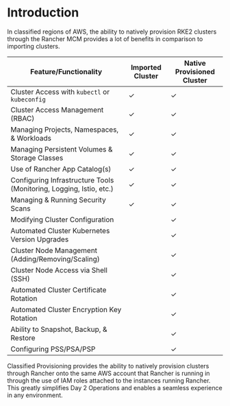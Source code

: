 # Introduction

In classified regions of AWS, the ability to natively provision RKE2 clusters through the Rancher MCM provides a lot of benefits in comparison to importing clusters.

| Feature/Functionality | Imported Cluster | Native Provisioned Cluster |
|-|-|-|
| Cluster Access with `kubectl` or `kubeconfig` | &#x2713; | &#x2713; |
| Cluster Access Management (RBAC) | &#x2713; | &#x2713; |
| Managing Projects, Namespaces, & Workloads | &#x2713; | &#x2713; |
| Managing Persistent Volumes & Storage Classes | &#x2713; | &#x2713; |
| Use of Rancher App Catalog(s) | &#x2713; | &#x2713; |
| Configuring Infrastructure Tools (Monitoring, Logging, Istio, etc.) | &#x2713; | &#x2713; |
| Managing & Running Security Scans | &#x2713; | &#x2713; |
| Modifying Cluster Configuration | | &#x2713; |
| Automated Cluster Kubernetes Version Upgrades | | &#x2713; |
| Cluster Node Management (Adding/Removing/Scaling) | | &#x2713; |
| Cluster Node Access via Shell (SSH) | | &#x2713; |
| Automated Cluster Certificate Rotation | | &#x2713; |
| Automated Cluster Encryption Key Rotation | | &#x2713; |
| Ability to Snapshot, Backup, & Restore | | &#x2713; |
| Configuring PSS/PSA/PSP | | &#x2713; |


Classified Provisioning provides the ability to natively provision clusters through Rancher onto the same AWS account that Rancher is running in through the use of IAM roles attached to the instances running Rancher. This greatly simplifies Day 2 Operations and enables a seamless experience in any environment.
